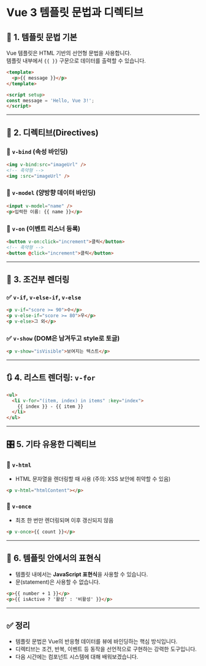 # Vue 3 템플릿 문법과 디렉티브

## 🎨 1. 템플릿 문법 기본

Vue 템플릿은 HTML 기반의 선언형 문법을 사용합니다.  
템플릿 내부에서 `{{ }}` 구문으로 데이터를 출력할 수 있습니다.

```html
<template>
  <p>{{ message }}</p>
</template>

<script setup>
const message = 'Hello, Vue 3!';
</script>
```

---

## 🧩 2. 디렉티브(Directives)

### 📌 `v-bind` (속성 바인딩)

```html
<img v-bind:src="imageUrl" />
<!-- 축약형 -->
<img :src="imageUrl" />
```

### 📌 `v-model` (양방향 데이터 바인딩)

```html
<input v-model="name" />
<p>입력한 이름: {{ name }}</p>
```

### 📌 `v-on` (이벤트 리스너 등록)

```html
<button v-on:click="increment">클릭</button>
<!-- 축약형 -->
<button @click="increment">클릭</button>
```

---

## 🔁 3. 조건부 렌더링

### ✅ `v-if`, `v-else-if`, `v-else`

```html
<p v-if="score >= 90">수</p>
<p v-else-if="score >= 80">우</p>
<p v-else>그 외</p>
```

### ✅ `v-show` (DOM은 남겨두고 style로 토글)

```html
<p v-show="isVisible">보여지는 텍스트</p>
```

---

## 🔃 4. 리스트 렌더링: `v-for`

```html
<ul>
  <li v-for="(item, index) in items" :key="index">
    {{ index }} - {{ item }}
  </li>
</ul>
```

---

## 🎛️ 5. 기타 유용한 디렉티브

### 🔹 `v-html`

- HTML 문자열을 렌더링할 때 사용 (주의: XSS 보안에 취약할 수 있음)

```html
<p v-html="htmlContent"></p>
```

### 🔹 `v-once`

- 최초 한 번만 렌더링되며 이후 갱신되지 않음

```html
<p v-once>{{ count }}</p>
```

---

## 🧠 6. 템플릿 안에서의 표현식

- 템플릿 내에서는 **JavaScript 표현식**을 사용할 수 있습니다.
- 문(statement)은 사용할 수 없습니다.

```html
<p>{{ number + 1 }}</p>
<p>{{ isActive ? '활성' : '비활성' }}</p>
```

---

## ✅ 정리

- 템플릿 문법은 Vue의 반응형 데이터를 뷰에 바인딩하는 핵심 방식입니다.
- 디렉티브는 조건, 반복, 이벤트 등 동작을 선언적으로 구현하는 강력한 도구입니다.
- 다음 시간에는 컴포넌트 시스템에 대해 배워보겠습니다.

